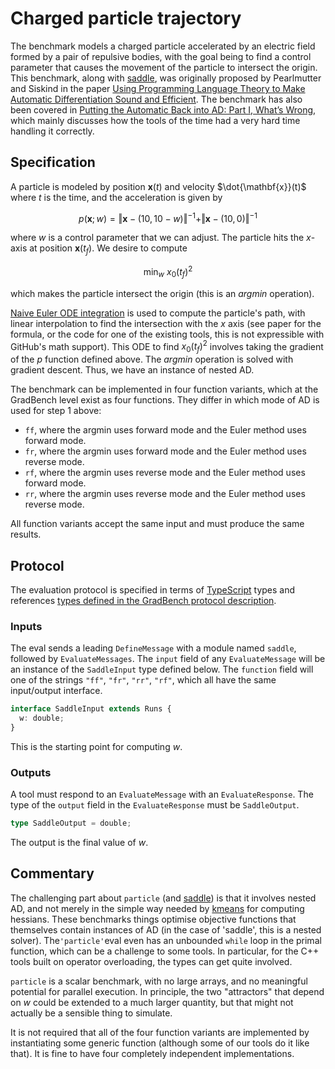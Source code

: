 # Charged particle trajectory

The benchmark models a charged particle accelerated by an electric field formed by a pair of repulsive bodies, with the goal being to find a control parameter that causes the movement of the particle to intersect the origin. This benchmark, along with [saddle](../saddle), was originally proposed by Pearlmutter and Siskind in the paper [Using Programming Language Theory to Make Automatic Differentiation Sound and Efficient](https://link.springer.com/chapter/10.1007/978-3-540-68942-3_8). The benchmark has also been covered in [Putting the Automatic Back into AD: Part I, What’s Wrong](https://docs.lib.purdue.edu/cgi/viewcontent.cgi?article=1369&context=ecetr), which mainly discusses how the tools of the time had a very hard time handling it correctly.

## Specification

A particle is modeled by position $\mathbf{x}(t)$ and velocity
$\dot{\mathbf{x}}(t)$ where $t$ is the time, and the acceleration is
given by

```math
p(\mathbf{x};w) = \Vert\mathbf{x}-(10,10-w)\Vert^{-1} + \Vert\mathbf{x}-(10,0)\Vert^{-1}
```

where $w$ is a control parameter that we can adjust. The particle hits
the $x$-axis at position $\mathbf{x}(t_f)$. We desire to compute

```math
\text{min}_w\ x_0(t_f)^2
```

which makes the particle intersect the origin (this is an _argmin_
operation).

[Naive Euler ODE integration][euler] is used to compute the particle's
path, with linear interpolation to find the intersection with the $x$
axis (see paper for the formula, or the code for one of the existing
tools, this is not expressible with GitHub's math support). This ODE
to find $x_0(t_f)^2$ involves taking the gradient of the $p$ function
defined above. The _argmin_ operation is solved with gradient descent.
Thus, we have an instance of nested AD.

The benchmark can be implemented in four function variants, which at
the GradBench level exist as four functions. They differ in which mode
of AD is used for step 1 above:

- `ff`, where the argmin uses forward mode and the Euler method uses forward mode.
- `fr`, where the argmin uses forward mode and the Euler method uses reverse mode.
- `rf`, where the argmin uses reverse mode and the Euler method uses forward mode.
- `rr`, where the argmin uses reverse mode and the Euler method uses reverse mode.

All function variants accept the same input and must produce the same
results.

## Protocol

The evaluation protocol is specified in terms of [TypeScript][] types
and references [types defined in the GradBench protocol
description][protocol].

### Inputs

The eval sends a leading `DefineMessage` with a module named `saddle`,
followed by `EvaluateMessages`. The `input` field of any
`EvaluateMessage` will be an instance of the `SaddleInput` type
defined below. The `function` field will one of the strings `"ff"`,
`"fr"`, `"rr"`, `"rf"`, which all have the same input/output
interface.

```typescript
interface SaddleInput extends Runs {
  w: double;
}
```

This is the starting point for computing $w$.

### Outputs

A tool must respond to an `EvaluateMessage` with an
`EvaluateResponse`. The type of the `output` field in the
`EvaluateResponse` must be `SaddleOutput`.

```typescript
type SaddleOutput = double;
```

The output is the final value of $w$.

## Commentary

The challenging part about `particle` (and [saddle][]) is that it
involves nested AD, and not merely in the simple way needed by
[kmeans][] for computing hessians. These benchmarks things optimise
objective functions that themselves contain instances of AD (in the
case of 'saddle', this is a nested solver). The`'particle'`eval even
has an unbounded `while` loop in the primal function, which can be a
challenge to some tools. In particular, for the C++ tools built on
operator overloading, the types can get quite involved.

`particle` is a scalar benchmark, with no large arrays, and no
meaningful potential for parallel execution. In principle, the two
"attractors" that depend on $w$ could be extended to a much larger
quantity, but that might not actually be a sensible thing to simulate.

It is not required that all of the four function variants are
implemented by instantiating some generic function (although some of
our tools do it like that). It is fine to have four completely
independent implementations.

[protocol]: /CONTRIBUTING.md#types
[typescript]: https://www.typescriptlang.org/
[paper]: https://link.springer.com/chapter/10.1007/978-3-540-68942-3_8
[euler]: https://en.wikipedia.org/wiki/Euler_method
[kmeans]: ../kmeans
[saddle]: ../saddle
